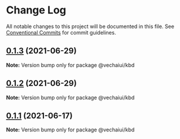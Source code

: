 # Change Log

All notable changes to this project will be documented in this file.
See [Conventional Commits](https://conventionalcommits.org) for commit guidelines.

## [0.1.3](https://github.com/vechai/vechaiui/compare/@vechaiui/kbd@0.1.2...@vechaiui/kbd@0.1.3) (2021-06-29)

**Note:** Version bump only for package @vechaiui/kbd





## [0.1.2](https://github.com/vechai/vechaiui/compare/@vechaiui/kbd@0.1.1...@vechaiui/kbd@0.1.2) (2021-06-29)

**Note:** Version bump only for package @vechaiui/kbd





## [0.1.1](https://github.com/vechai/vechaiui/compare/@vechaiui/kbd@0.1.0...@vechaiui/kbd@0.1.1) (2021-06-17)

**Note:** Version bump only for package @vechaiui/kbd
